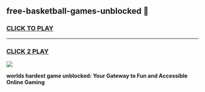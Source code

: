 
## free-basketball-games-unblocked 👋
<h3>
<a href="https://premium.freeplayer.one?title=free-basketball-games-unblocked&ref=14F">CLICK TO PLAY</a></h3>
<hr>

<h3>
<a href="https://premium.freeplayer.one?title=free-basketball-games-unblocked&ref=14F">CLICK 2 PLAY</a>
  
</h3>

<a href="https://premium.freeplayer.one?title=free-basketball-games-unblocked&ref=12F/"><img src="https://clearcache.store/games.png"></a>


**worlds hardest game unblocked: Your Gateway to Fun and Accessible Online Gaming**
